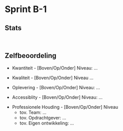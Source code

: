 #  Sprint B-1

## Stats

<!-- Deze statistieken zullen met een PR aangeleverd worden -->
![Stats](./stats.png)

<!-- 
Als hier geen gekkigheid staat, dan hoef je dit niet toe te lichten. Maar als hier vreemde zaken staan (zoals heeeel veel frontend-code in een backend-sprint, of een week nagenoeg afwezig) dan is dit het moment dat toe te lichten. -->

## Zelfbeoordeling

* Kwantiteit - [Boven/Op/Onder] Niveau: 
  ...

<!-- Wat heb je zoal gedaan deze sprint? Link de grotere user-stories waar je aan hebt gewerkt. -->

* Kwaliteit - [Boven/Op/Onder] Niveau
  ...

<!-- Waarom is het goed wat je gemaakt hebt? Hanteer bijvoorbeeld de criteria uit blok A, of stel zelf (in overleg met je docenten) criteria op die je probeert na te streven. -->    

* Oplevering - [Boven/Op/Onder] Niveau:
  ...

<!-- Is het gelukt om jouw werk netjes op te leveren zodat het echt gebruikt kan worden. Is het netjes getest voordat het gedemo'd wordt. Was er bestaande data die gemigreerd moest worden?
 -->

* Accessiblity - [Boven/Op/Onder] Niveau:
  ...

<!-- Deze en volgende sprint wordt je werk ook expliciet getest op Accessibility. Dus link een aantal stukken code/ontwerp waarbij je expliciet rekening hebt gehouden met accessibility. En ligt toe wat je daarvoor hebt aangepast. -->

* Professionele Houding - [Boven/Op/Onder] Niveau
    * tov. Team: ... <!-- Is het gelukt om je beloofde werk binnen een redelijke tijd op te leveren? Heb je werk van anderen kunnen reviewen? -->
    * tov. Opdrachtgever: ... <!-- Hoe reageerde de opdrachtgever op jouw werk deze sprint? Is het mooi afgekomen? Of heb je duidelijk van tevoren aangegeven wat wel/niet zou gaan werken? -->
    * tov. Eigen ontwikkeling: ... <!-- Is het gelukt om serieus je rol aan te pakken? Wat zou je graag anders hebben gedaan en/of een volgende keer anders doen?-->
